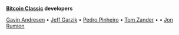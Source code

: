 **[Bitcoin Classic](Bitcoin_Classic.md) developers**

[Gavin Andresen](Gavin_Andresen.md) • [Jeff Garzik](Jeff_Garzik.md) • [Pedro Pinheiro](Pedro_Pinheiro.md) • [Tom Zander](Tom_Zander.md) •  • [Jon Rumion](Jon_Rumion.md)

[Source]: https://github.com/bitcoinclassic/bitcoinclassic/releases/tag/v0.11.2.cl1
